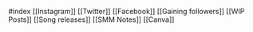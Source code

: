 #index 
[[Instagram]]
[[Twitter]]
[[Facebook]]
[[Gaining followers]]
[[WIP Posts]]
[[Song releases]]
[[SMM Notes]]
[[Canva]]
